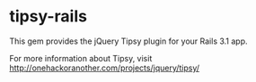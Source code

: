 # tipsy-rails

This gem provides the jQuery Tipsy plugin for your Rails 3.1 app.

For more information about Tipsy, visit http://onehackoranother.com/projects/jquery/tipsy/
